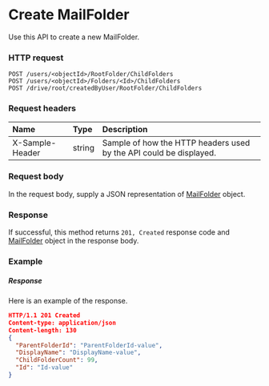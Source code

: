 # Create MailFolder

Use this API to create a new MailFolder.
### HTTP request
```http
POST /users/<objectId>/RootFolder/ChildFolders
POST /users/<objectId>/Folders/<Id>/ChildFolders
POST /drive/root/createdByUser/RootFolder/ChildFolders

```
### Request headers
| Name       | Type | Description|
|:---------------|:--------|:----------|
| X-Sample-Header  | string  | Sample of how the HTTP headers used by the API could be displayed.|

### Request body
In the request body, supply a JSON representation of [MailFolder](../resources/mailfolder.md) object.


### Response
If successful, this method returns `201, Created` response code and [MailFolder](../resources/mailfolder.md) object in the response body.

### Example
##### Response
Here is an example of the response.
```json
HTTP/1.1 201 Created
Content-type: application/json
Content-length: 130
{
  "ParentFolderId": "ParentFolderId-value",
  "DisplayName": "DisplayName-value",
  "ChildFolderCount": 99,
  "Id": "Id-value"
}
```

<!-- uuid: c83029a8-0541-4230-9ce4-75125cc7a51f
2015-10-09 18:34:13 UTC -->